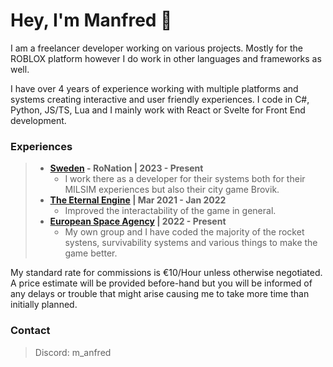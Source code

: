 # Hey, I'm Manfred 👋

I am a freelancer developer working on various projects. Mostly for the ROBLOX platform however I do work in other languages and frameworks as well.

I have over 4 years of experience working with multiple platforms and systems creating interactive and user friendly experiences. I code in C#, Python, JS/TS, Lua and I mainly work with React or Svelte for Front End development. 

### Experiences
>   - **[Sweden](https://www.roblox.com/groups/3132154/Sweden-SWE#!/about) - RoNation | 2023 - Present**</br>
>       - I work there as a developer for their systems both for their MILSIM experiences but also their city game Brovik.</br>
>   - **[The Eternal Engine](https://www.roblox.com/groups/6626969/The-Eternal-Engine#!/about) | Mar 2021 - Jan 2022**</br>
>       - Improved the interactability of the game in general.</br>
>   - **[European Space Agency](https://www.roblox.com/groups/14805734/European-Space-Agency-ESA#!/about) | 2022 - Present**</br>
>       - My own group and I have coded the majority of the rocket systens, survivability systems and various things to make the game better.</br>

My standard rate for commissions is €10/Hour unless otherwise negotiated. A price estimate will be provided before-hand but you will be informed of any delays or trouble that might arise causing me to take more time than initially planned. </br>

### Contact
> Discord: m_anfred
